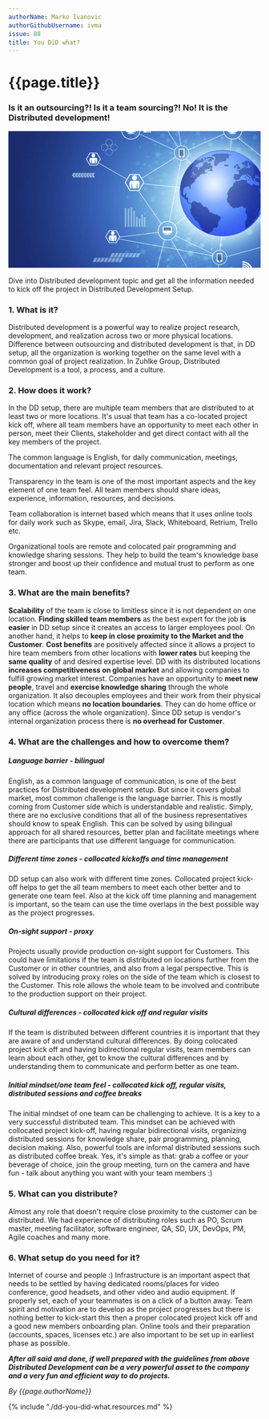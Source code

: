 ```yaml
---
authorName: Marko Ivanovic
authorGithubUsername: ivma
issue: 88
title: You DiD what?
---
```


# {{page.title}}

### Is it an outsourcing?! Is it a team sourcing?! No! It is the Distributed development!

![DD image](./dd-you-did-what/dd-image.jpg)

Dive into Distributed development topic and get all the information needed to kick off the project in Distributed Development Setup.

### 1. What is it?
Distributed development is a powerful way to realize project research, development, and realization across two or more physical locations. Difference between outsourcing and distributed development is that, in DD setup, all the organization is working together on the same level with a common goal of project realization. In Zuhlke Group, Distributed Development is a tool, a process, and a culture.

### 2. How does it work?
In the DD setup, there are multiple team members that are distributed to at least two or more locations. It's usual that team has a co-located project kick off, where all team members have an opportunity to meet each other in person, meet their Clients, stakeholder and get direct contact with all the key members of the project.

The common language is English, for daily communication, meetings, documentation and relevant project resources.

Transparency in the team is one of the most important aspects and the key element of one team feel. All team members should share ideas, experience, information, resources, and decisions.

Team collaboration is internet based which means that it uses online tools for daily work such as Skype, email, Jira, Slack, Whiteboard, Retrium, Trello etc.

Organizational tools are remote and colocated pair programming and knowledge sharing sessions. They help to build the team's knowledge base stronger and boost up their confidence and mutual trust to perform as one team.

### 3. What are the main benefits?
**Scalability** of the team is close to limitless since it is not dependent on one location. **Finding skilled team members** as the best expert for the job **is easier** in DD setup since it creates an access to larger employees pool. On another hand, it helps to **keep in close proximity to the Market and the Customer**. **Cost benefits** are positively affected since it allows a project to hire team members from other locations with **lower rates** but keeping the **same quality** of and desired expertise level.
DD with its distributed locations **increases competitiveness on global market** and allowing companies to fulfill growing market interest. Companies have an opportunity to **meet new people**, travel and **exercise knowledge sharing** through the whole organization.
It also decouples employees and their work from their physical location which means **no location boundaries**. They can do home office or any office (across the whole organization).
Since DD setup is vendor's internal organization process there is **no overhead for Customer**.

### 4. What are the challenges and how to overcome them?
##### Language barrier - bilingual
English, as a common language of communication, is one of the best practices for Distributed development setup. But since it covers global market, most common challenge is the language barrier. This is mostly coming from Customer side which is understandable and realistic. Simply, there are no exclusive conditions that all of the business representatives should know to speak English. This can be solved by using bilingual approach for all shared resources, better plan and facilitate meetings where there are participants that use different language for communication.

##### Different time zones - collocated kickoffs and time management
DD setup can also work with different time zones. Collocated project kick-off helps to get the all team members to meet each other better and to generate one team feel. Also at the kick off time planning and management is important, so the team can use the time overlaps in the best possible way as the project progresses.

##### On-sight support - proxy
Projects usually provide production on-sight support for Customers. This could have limitations if the team is distributed on locations further from the Customer or in other countries, and also from a legal perspective. This is solved by introducing proxy roles on the side of the team which is closest to the Customer. This role allows the whole team to be involved and contribute to the production support on their project.

##### Cultural differences - collocated kick off and regular visits
If the team is distributed between different countries it is important that they are aware of and understand cultural differences. By doing colocated project kick off and having bidirectional regular visits, team members can learn about each other, get to know the cultural differences and by understanding them to communicate and perform better as one team.

##### Initial mindset/one team feel - collocated kick off, regular visits, distributed sessions and coffee breaks
The initial mindset of one team can be challenging to achieve. It is a key to a very successful distributed team. This mindset can be achieved with collocated project kick-off, having regular bidirectional visits, organizing distributed sessions for knowledge share, pair programming, planning, decision making. Also, powerful tools are informal distributed sessions such as distributed coffee break. Yes, it's simple as that: grab a coffee or your beverage of choice, join the group meeting, turn on the camera and have fun - talk about anything you want with your team members :)

### 5. What can you distribute?
Almost any role that doesn't require close proximity to the customer can be distributed. We had experience of distributing roles such as PO, Scrum master, meeting facilitator, software engineer, QA, SD, UX, DevOps, PM, Agile coaches and many more.

### 6. What setup do you need for it?
Internet of course and people :)
Infrastructure is an important aspect that needs to be settled by having dedicated rooms/places for video conference, good headsets, and other video and audio equipment. If properly set, each of your teammates is on a click of a button away.
Team spirit and motivation are to develop as the project progresses but there is nothing better to kick-start this then a proper colocated project kick off and a good new members onboarding plan. Online tools and their preparation (accounts, spaces, licenses etc.) are also important to be set up in earliest phase as possible.

**_After all said and done, if well prepared with the guidelines from above Distributed Development can be a very powerful asset to the company and a very fun and efficient way to do projects._**


*By {{page.authorName}}*

{% include "./dd-you-did-what.resources.md" %}
